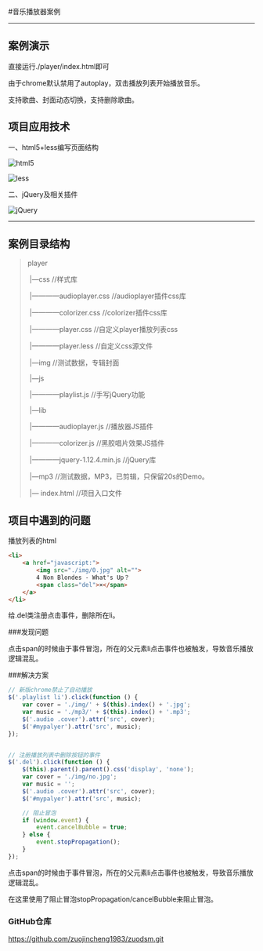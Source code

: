 

#音乐播放器案例

---



## 案例演示

直接运行./player/index.html即可

由于chrome默认禁用了autoplay，双击播放列表开始播放音乐。

支持歌曲、封面动态切换，支持删除歌曲。





## 项目应用技术

一、html5+less编写页面结构

![html5](/Users/zuojincheng/Downloads/html5.png)

![less](/Users/zuojincheng/Downloads/less.png)

二、jQuery及相关插件

![jQuery](/Users/zuojincheng/Downloads/jQuery.png)

---

## 案例目录结构

>
>
>player
>
>​	|—css	//样式库
>
>​	|————audioplayer.css	//audioplayer插件css库
>
>​	|————colorizer.css	//colorizer插件css库
>
>​	|————player.css	//自定义player播放列表css
>
>​	|————player.less	//自定义css源文件
>
>​	|—img		//测试数据，专辑封面
>
>​	|—js
>
>​	|————playlist.js	//手写jQuery功能
>
>​	|—lib
>
>​	|————audioplayer.js	//播放器JS插件
>
>​	|————colorizer.js	//黑胶唱片效果JS插件
>
>​	|————jquery-1.12.4.min.js	//jQuery库
>
>​	|—mp3	//测试数据，MP3，已剪辑，只保留20s的Demo。
>
>​	|— index.html	//项目入口文件
>
>



## 项目中遇到的问题

播放列表的html

```html
<li>
	<a href="javascript:">
		<img src="./img/0.jpg" alt="">
		4 Non Blondes - What's Up？
		<span class="del">×</span>
	</a>
</li>
```

给.del类注册点击事件，删除所在li。



###发现问题

点击span的时候由于事件冒泡，所在的父元素li点击事件也被触发，导致音乐播放逻辑混乱。



###解决方案

```javascript
// 新版chrome禁止了自动播放
$('.playlist li').click(function () {
    var cover = './img/' + $(this).index() + '.jpg';
    var music = './mp3/' + $(this).index() + '.mp3';
    $('.audio .cover').attr('src', cover);
    $('#mypalyer').attr('src', music);
});


// 注册播放列表中删除按钮的事件
$('.del').click(function () {
    $(this).parent().parent().css('display', 'none');
    var cover = './img/no.jpg';
    var music = '';
    $('.audio .cover').attr('src', cover);
    $('#mypalyer').attr('src', music);

    // 阻止冒泡
    if (window.event) {
        event.cancelBubble = true;	
    } else {
        event.stopPropagation();
    }
});
```

点击span的时候由于事件冒泡，所在的父元素li点击事件也被触发，导致音乐播放逻辑混乱。

在这里使用了阻止冒泡stopPropagation/cancelBubble来阻止冒泡。



### GitHub仓库

https://github.com/zuojincheng1983/zuodsm.git



